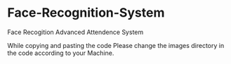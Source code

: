 # Face-Recognition-System
Face Recogition Advanced Attendence System

While copying and pasting the code Please change the images directory in the code according to your Machine.
